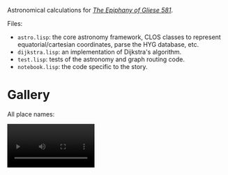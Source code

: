 Astronomical calculations for [_The Epiphany of Gliese 581_][eog581].

[eog581]: https://borretti.me/fiction/eog581

Files:

- `astro.lisp`: the core astronomy framework, CLOS classes to represent
  equatorial/cartesian coordinates, parse the HYG database, etc.
- `dijkstra.lisp`: an implementation of Dijkstra's algorithm.
- `test.lisp`: tests of the astronomy and graph routing code.
- `notebook.lisp`: the code specific to the story.

# Gallery

All place names:

<video src="https://github.com/eudoxia0/astro-eog581/blob/master/all-stars.mp4" width="200" />

Zoomed in around Gliese 581:

![](g581-environs.png)

Network route from Ctesiphon (Beta Pictoris) to Wepwawet (Gliese 555), shortest
path with laser links limited to 16 light years:

![](route.png)

# License

Copyright (c) 2022 Fernando Borretti
